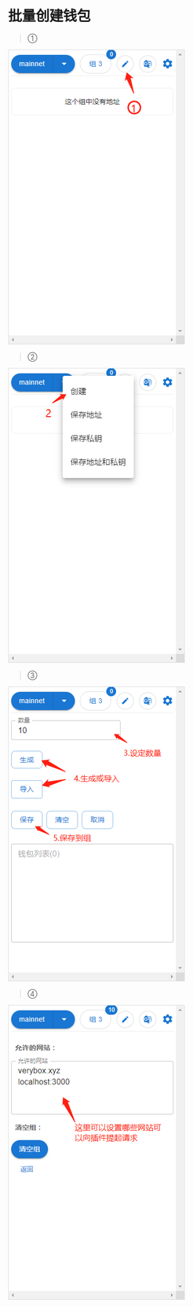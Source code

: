 # 批量创建钱包

> ①

![buileWallet1](../images/buileWallet1.png)

> ②

![buileWallet2](../images/buileWallet2.png)

> ③

![buileWallet3](../images/buileWallet3.png)

> ④

![buileWallet4](../images/buileWallet4.png)
